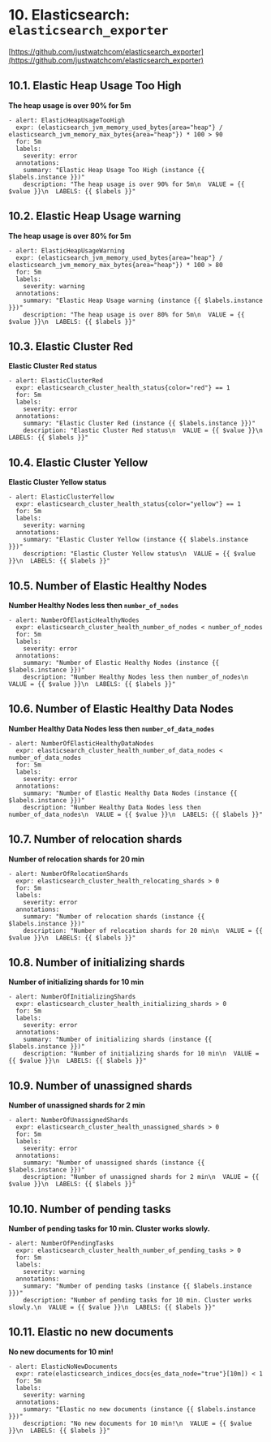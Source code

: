 # 10. Elasticsearch: `elasticsearch_exporter`

[https://github.com/justwatchcom/elasticsearch_exporter](https://github.com/justwatchcom/elasticsearch_exporter)

## 10.1. Elastic Heap Usage Too High

**The heap usage is over 90% for 5m**

```
- alert: ElasticHeapUsageTooHigh
  expr: (elasticsearch_jvm_memory_used_bytes{area="heap"} / elasticsearch_jvm_memory_max_bytes{area="heap"}) * 100 > 90
  for: 5m
  labels:
    severity: error
  annotations:
    summary: "Elastic Heap Usage Too High (instance {{ $labels.instance }})"
    description: "The heap usage is over 90% for 5m\n  VALUE = {{ $value }}\n  LABELS: {{ $labels }}"
```

## 10.2. Elastic Heap Usage warning

**The heap usage is over 80% for 5m**

```
- alert: ElasticHeapUsageWarning
  expr: (elasticsearch_jvm_memory_used_bytes{area="heap"} / elasticsearch_jvm_memory_max_bytes{area="heap"}) * 100 > 80
  for: 5m
  labels:
    severity: warning
  annotations:
    summary: "Elastic Heap Usage warning (instance {{ $labels.instance }})"
    description: "The heap usage is over 80% for 5m\n  VALUE = {{ $value }}\n  LABELS: {{ $labels }}"
```

## 10.3. Elastic Cluster Red

**Elastic Cluster Red status**

```
- alert: ElasticClusterRed
  expr: elasticsearch_cluster_health_status{color="red"} == 1
  for: 5m
  labels:
    severity: error
  annotations:
    summary: "Elastic Cluster Red (instance {{ $labels.instance }})"
    description: "Elastic Cluster Red status\n  VALUE = {{ $value }}\n  LABELS: {{ $labels }}"
```

## 10.4. Elastic Cluster Yellow

**Elastic Cluster Yellow status**

```
- alert: ElasticClusterYellow
  expr: elasticsearch_cluster_health_status{color="yellow"} == 1
  for: 5m
  labels:
    severity: warning
  annotations:
    summary: "Elastic Cluster Yellow (instance {{ $labels.instance }})"
    description: "Elastic Cluster Yellow status\n  VALUE = {{ $value }}\n  LABELS: {{ $labels }}"
```

## 10.5. Number of Elastic Healthy Nodes

**Number Healthy Nodes less then `number_of_nodes`**

```
- alert: NumberOfElasticHealthyNodes
  expr: elasticsearch_cluster_health_number_of_nodes < number_of_nodes
  for: 5m
  labels:
    severity: error
  annotations:
    summary: "Number of Elastic Healthy Nodes (instance {{ $labels.instance }})"
    description: "Number Healthy Nodes less then number_of_nodes\n  VALUE = {{ $value }}\n  LABELS: {{ $labels }}"
```


## 10.6. Number of Elastic Healthy Data Nodes

**Number Healthy Data Nodes less then `number_of_data_nodes`**

```
- alert: NumberOfElasticHealthyDataNodes
  expr: elasticsearch_cluster_health_number_of_data_nodes < number_of_data_nodes
  for: 5m
  labels:
    severity: error
  annotations:
    summary: "Number of Elastic Healthy Data Nodes (instance {{ $labels.instance }})"
    description: "Number Healthy Data Nodes less then number_of_data_nodes\n  VALUE = {{ $value }}\n  LABELS: {{ $labels }}"
```

## 10.7. Number of relocation shards

**Number of relocation shards for 20 min**

```
- alert: NumberOfRelocationShards
  expr: elasticsearch_cluster_health_relocating_shards > 0
  for: 5m
  labels:
    severity: error
  annotations:
    summary: "Number of relocation shards (instance {{ $labels.instance }})"
    description: "Number of relocation shards for 20 min\n  VALUE = {{ $value }}\n  LABELS: {{ $labels }}"
```

## 10.8. Number of initializing shards

**Number of initializing shards for 10 min**

```
- alert: NumberOfInitializingShards
  expr: elasticsearch_cluster_health_initializing_shards > 0
  for: 5m
  labels:
    severity: error
  annotations:
    summary: "Number of initializing shards (instance {{ $labels.instance }})"
    description: "Number of initializing shards for 10 min\n  VALUE = {{ $value }}\n  LABELS: {{ $labels }}"
```

## 10.9. Number of unassigned shards

**Number of unassigned shards for 2 min**

```
- alert: NumberOfUnassignedShards
  expr: elasticsearch_cluster_health_unassigned_shards > 0
  for: 5m
  labels:
    severity: error
  annotations:
    summary: "Number of unassigned shards (instance {{ $labels.instance }})"
    description: "Number of unassigned shards for 2 min\n  VALUE = {{ $value }}\n  LABELS: {{ $labels }}"
```

## 10.10. Number of pending tasks

**Number of pending tasks for 10 min. Cluster works slowly.**

```
- alert: NumberOfPendingTasks
  expr: elasticsearch_cluster_health_number_of_pending_tasks > 0
  for: 5m
  labels:
    severity: warning
  annotations:
    summary: "Number of pending tasks (instance {{ $labels.instance }})"
    description: "Number of pending tasks for 10 min. Cluster works slowly.\n  VALUE = {{ $value }}\n  LABELS: {{ $labels }}"
```

## 10.11. Elastic no new documents

**No new documents for 10 min!**

```
- alert: ElasticNoNewDocuments
  expr: rate(elasticsearch_indices_docs{es_data_node="true"}[10m]) < 1
  for: 5m
  labels:
    severity: warning
  annotations:
    summary: "Elastic no new documents (instance {{ $labels.instance }})"
    description: "No new documents for 10 min!\n  VALUE = {{ $value }}\n  LABELS: {{ $labels }}"
```

